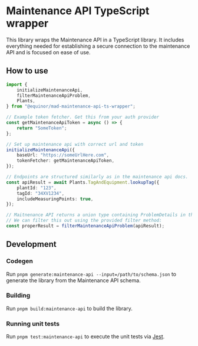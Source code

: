 # Maintenance API TypeScript wrapper

This library wraps the Maintenance API in a TypeScript library.
It includes everything needed for establishing a secure connection to the maintenance API and is focused on ease of use.

## How to use

```ts
import {
    initializeMaintenanceApi,
    filterMaintenanceApiProblem,
    Plants,
} from "@equinor/mad-maintenance-api-ts-wrapper";

// Example token fetcher. Get this from your auth provider
const getMaintenanceApiToken = async () => {
    return "SomeToken";
};

// Set up maintenance api with correct url and token
initializeMaintenanceApi({
    baseUrl: "https://someUrlHere.com",
    tokenFetcher: getMaintenanceApiToken,
});

// Endpoints are structured similarly as in the maintenance api docs.
const apiResult = await Plants.TagAndEquipment.lookupTag({
    plantId: "123",
    tagId: "34XV1234",
    includeMeasuringPoints: true,
});

// Maitnenance API returns a union type containing ProblemDetails in the case of internal errors.
// We can filter this out using the provided filter method:
const properResult = filterMaintenanceApiProblem(apiResult);
```

## Development

### Codegen

Run `pnpm generate:maintenance-api --input=/path/to/schema.json` to generate the library from the Maintenance API schema.

### Building

Run `pnpm build:maintenance-api` to build the library.

### Running unit tests

Run `pnpm test:maintenance-api` to execute the unit tests via [Jest](https://jestjs.io).
